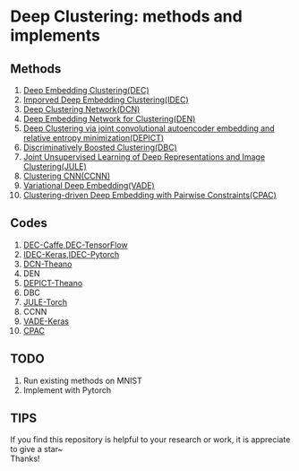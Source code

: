 # Deep Clustering: methods and implements

## Methods
1. [Deep Embedding Clustering(DEC)](http://proceedings.mlr.press/v48/xieb16.pdf)
2. [Imporved Deep Embedding Clustering(IDEC)](https://www.ijcai.org/proceedings/2017/0243.pdf)
3. [Deep Clustering Network(DCN)](https://arxiv.org/pdf/1610.04794v1.pdf)
4. [Deep Embedding Network for Clustering(DEN)](https://ieeexplore.ieee.org/document/6976982/)
5. [Deep Clustering via joint convolutional autoencoder embedding and relative entropy minimization(DEPICT)](https://arxiv.org/pdf/1704.06327.pdf)
6. [Discriminatively Boosted Clustering(DBC)](https://arxiv.org/pdf/1703.07980.pdf)
7. [Joint Unsupervised Learning of Deep Representations and Image Clustering(JULE)](https://arxiv.org/pdf/1604.03628.pdf)
8. [Clustering CNN(CCNN)](https://arxiv.org/pdf/1712.01056.pdf)
9. [Variational Deep Embedding(VADE)](https://arxiv.org/pdf/1611.05148.pdf)
10. [Clustering-driven Deep Embedding with Pairwise Constraints(CPAC)](https://arxiv.org/pdf/1803.08457.pdf)

## Codes
1. [DEC-Caffe](https://github.com/piiswrong/dec),[DEC-TensorFlow](https://github.com/danathughes/DeepEmbeddedClustering)
2. [IDEC-Keras](https://github.com/XifengGuo/IDEC),[IDEC-Pytorch](https://github.com/dawnranger/IDEC-pytorch)
3. [DCN-Theano](https://github.com/boyangumn/DCN-New)
4. DEN
5. [DEPICT-Theano](https://github.com/herandy/DEPICT)
6. DBC
7. [JULE-Torch](https://github.com/jwyang/JULE.torch)
8. CCNN
9. [VADE-Keras](https://github.com/slim1017/VaDE)
10. [CPAC](https://github.com/sharonFogel/CPAC)

## TODO
1. Run existing methods on MNIST
2. Implement with Pytorch

## TIPS
If you find this repository is helpful to your research or work, it is appreciate to give a star~  
Thanks!
